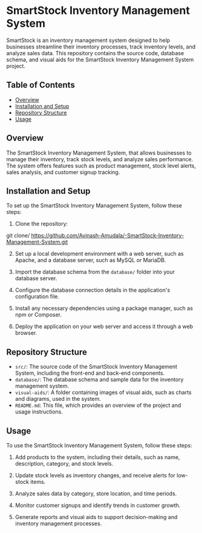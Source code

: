 # SmartStock Inventory Management System

SmartStock is an inventory management system designed to help businesses streamline their inventory processes, track inventory levels, and analyze sales data. This repository contains the source code, database schema, and visual aids for the SmartStock Inventory Management System project.

## Table of Contents

- [Overview](#overview)
- [Installation and Setup](#installation-and-setup)
- [Repository Structure](#repository-structure)
- [Usage](#usage)

## Overview

The SmartStock Inventory Management System, that allows businesses to manage their inventory, track stock levels, and analyze sales performance. The system offers features such as product management, stock level alerts, sales analysis, and customer signup tracking.

## Installation and Setup

To set up the SmartStock Inventory Management System, follow these steps:

1. Clone the repository:

git clone/ https://github.com/Avinash-Amudala/-SmartStock-Inventory-Management-System.git

2. Set up a local development environment with a web server, such as Apache, and a database server, such as MySQL or MariaDB.

3. Import the database schema from the `database/` folder into your database server.

4. Configure the database connection details in the application's configuration file.

5. Install any necessary dependencies using a package manager, such as npm or Composer.

6. Deploy the application on your web server and access it through a web browser.

## Repository Structure

- `src/`: The source code of the SmartStock Inventory Management System, including the front-end and back-end components.
- `database/`: The database schema and sample data for the inventory management system.
- `visual-aids/`: A folder containing images of visual aids, such as charts and diagrams, used in the system.
- `README.md`: This file, which provides an overview of the project and usage instructions.

## Usage

To use the SmartStock Inventory Management System, follow these steps:


1. Add products to the system, including their details, such as name, description, category, and stock levels.

2. Update stock levels as inventory changes, and receive alerts for low-stock items.

3. Analyze sales data by category, store location, and time periods.

4. Monitor customer signups and identify trends in customer growth.

5. Generate reports and visual aids to support decision-making and inventory management processes.
